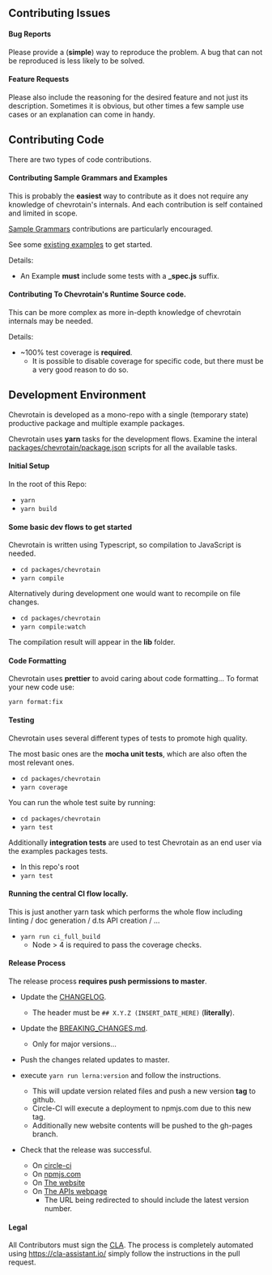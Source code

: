 ## Contributing Issues

#### Bug Reports

Please provide a (**simple**) way to reproduce the problem.
A bug that can not be reproduced is less likely to be solved.

#### Feature Requests

Please also include the reasoning for the desired feature and not just its description.
Sometimes it is obvious, but other times a few sample use cases or an explanation
can come in handy.

## Contributing Code

There are two types of code contributions.

#### Contributing Sample Grammars and Examples

This is probably the **easiest** way to contribute as it does not require any knowledge of chevrotain's internals.
And each contribution is self contained and limited in scope.

[Sample Grammars][sample_grammars] contributions are particularly encouraged.

See some [existing examples][examples] to get started.

Details:

- An Example **must** include some tests with a **\_spec.js** suffix.

#### Contributing To Chevrotain's Runtime Source code.

This can be more complex as more in-depth knowledge of chevrotain internals may be needed.

Details:

- ~100% test coverage is **required**.
  - It is possible to disable coverage for specific code, but there must be a very good reason to do so.

## Development Environment

Chevrotain is developed as a mono-repo with a single (temporary state) productive package
and multiple example packages.

Chevrotain uses **yarn** tasks for the development flows.
Examine the interal [packages/chevrotain/package.json][package] scripts for all the available tasks.

#### Initial Setup

In the root of this Repo:

- `yarn`
- `yarn build`

#### Some basic dev flows to get started

Chevrotain is written using Typescript, so compilation to JavaScript is needed.

- `cd packages/chevrotain`
- `yarn compile`

Alternatively during development one would want to recompile on file changes.

- `cd packages/chevrotain`
- `yarn compile:watch`

The compilation result will appear in the **lib** folder.

#### Code Formatting

Chevrotain uses **prettier** to avoid caring about code formatting...
To format your new code use:

`yarn format:fix`

#### Testing

Chevrotain uses several different types of tests to promote high quality.

The most basic ones are the **mocha unit tests**, which are also often the most relevant ones.

- `cd packages/chevrotain`
- `yarn coverage`

You can run the whole test suite by running:

- `cd packages/chevrotain`
- `yarn test`

Additionally **integration tests** are used to test Chevrotain as an end user via the examples packages
tests.

- In this repo's root
- `yarn test`

#### Running the central CI flow locally.

This is just another yarn task which performs the whole flow
including linting / doc generation / d.ts API creation / ...

- `yarn run ci_full_build`
  - Node > 4 is required to pass the coverage checks.

#### Release Process

The release process **requires push permissions to master**.

- Update the [CHANGELOG](./packages/chevrotain/docs/changes/CHANGELOG.md).
  - The header must be `## X.Y.Z (INSERT_DATE_HERE)` (**literally**).
- Update the [BREAKING_CHANGES.md](./packages/chevrotain/docs/changes/BREAKING_CHANGES.md).
  - Only for major versions...
- Push the changes related updates to master.
- execute `yarn run lerna:version` and follow the instructions.
  - This will update version related files and push a new version **tag** to github.
  - Circle-CI will execute a deployment to npmjs.com due to this new tag.
  - Additionally new website contents will be pushed to the gh-pages branch.
- Check that the release was successful.

  - On [circle-ci](https://circleci.com/gh/SAP/chevrotain)
  - On [npmjs.com](https://www.npmjs.com/package/chevrotain)
  - On [The website](https://sap.github.io/chevrotain/docs/changes/CHANGELOG.html)
  - On [The APIs webpage](https://sap.github.io/chevrotain/documentation/)
    - The URL being redirected to should include the latest version number.

#### Legal

All Contributors must sign the [CLA][cla].
The process is completely automated using https://cla-assistant.io/
simply follow the instructions in the pull request.

[examples]: https://github.com/SAP/chevrotain/tree/master/examples
[sample_grammars]: https://github.com/SAP/chevrotain/tree/master/examples/grammars
[cla]: https://cla-assistant.io/SAP/chevrotain
[package]: https://github.com/SAP/chevrotain/blob/master/packages/chevrotain/package.json
